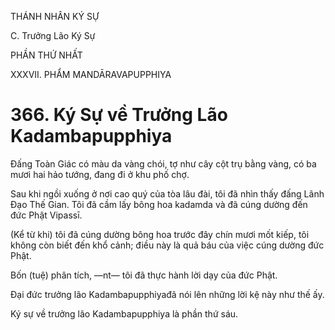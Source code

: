 THÁNH NHÂN KÝ SỰ

C. Trưởng Lão Ký Sự

PHẦN THỨ NHẤT

XXXVII. PHẨM MANDĀRAVAPUPPHIYA

# 366. Ký Sự về Trưởng Lão Kadambapupphiya

Đấng Toàn Giác có màu da vàng chói, tợ như cây cột trụ bằng vàng, có ba mươi hai hảo tướng, đang đi ở khu phố chợ.

Sau khi ngồi xuống ở nơi cao quý của tòa lâu đài, tôi đã nhìn thấy đấng Lãnh Đạo Thế Gian. Tôi đã cầm lấy bông hoa kadamda và đã cúng dường đến đức Phật Vipassī.

(Kể từ khi) tôi đã cúng dường bông hoa trước đây chín mươi mốt kiếp, tôi không còn biết đến khổ cảnh; điều này là quả báu của việc cúng dường đức Phật.

Bốn (tuệ) phân tích, ―nt― tôi đã thực hành lời dạy của đức Phật.

Đại đức trưởng lão Kadambapupphiyađã nói lên những lời kệ này như thế ấy.

Ký sự về trưởng lão Kadambapupphiya là phần thứ sáu.
